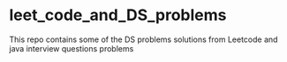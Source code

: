 # leet_code_and_DS_problems
This repo contains some of the DS problems solutions from Leetcode and java interview questions problems
